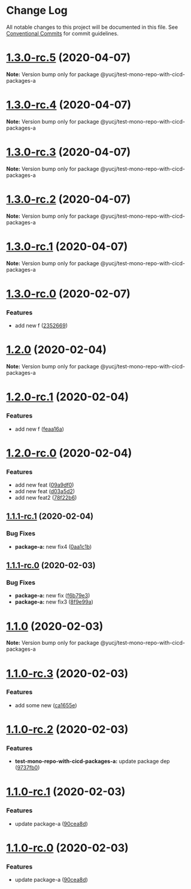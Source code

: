 # Change Log

All notable changes to this project will be documented in this file.
See [Conventional Commits](https://conventionalcommits.org) for commit guidelines.

# [1.3.0-rc.5](https://github.com/YuCJ/test-mono-repo-with-cicd/compare/@yucj/test-mono-repo-with-cicd-packages-a@1.3.0-rc.4...@yucj/test-mono-repo-with-cicd-packages-a@1.3.0-rc.5) (2020-04-07)

**Note:** Version bump only for package @yucj/test-mono-repo-with-cicd-packages-a





# [1.3.0-rc.4](https://github.com/YuCJ/test-mono-repo-with-cicd/compare/@yucj/test-mono-repo-with-cicd-packages-a@1.3.0-rc.3...@yucj/test-mono-repo-with-cicd-packages-a@1.3.0-rc.4) (2020-04-07)

**Note:** Version bump only for package @yucj/test-mono-repo-with-cicd-packages-a





# [1.3.0-rc.3](https://github.com/YuCJ/test-mono-repo-with-cicd/compare/@yucj/test-mono-repo-with-cicd-packages-a@1.3.0-rc.2...@yucj/test-mono-repo-with-cicd-packages-a@1.3.0-rc.3) (2020-04-07)

**Note:** Version bump only for package @yucj/test-mono-repo-with-cicd-packages-a





# [1.3.0-rc.2](https://github.com/YuCJ/test-mono-repo-with-cicd/compare/@yucj/test-mono-repo-with-cicd-packages-a@1.3.0-rc.1...@yucj/test-mono-repo-with-cicd-packages-a@1.3.0-rc.2) (2020-04-07)

**Note:** Version bump only for package @yucj/test-mono-repo-with-cicd-packages-a





# [1.3.0-rc.1](https://github.com/YuCJ/test-mono-repo-with-cicd/compare/@yucj/test-mono-repo-with-cicd-packages-a@1.3.0-rc.0...@yucj/test-mono-repo-with-cicd-packages-a@1.3.0-rc.1) (2020-04-07)

**Note:** Version bump only for package @yucj/test-mono-repo-with-cicd-packages-a





# [1.3.0-rc.0](https://github.com/YuCJ/test-mono-repo-with-cicd/compare/@yucj/test-mono-repo-with-cicd-packages-a@1.2.0...@yucj/test-mono-repo-with-cicd-packages-a@1.3.0-rc.0) (2020-02-07)


### Features

* add new f ([2352669](https://github.com/YuCJ/test-mono-repo-with-cicd/commit/2352669df7207d7c73bcb06b6c8066fbe7898bde))





# [1.2.0](https://github.com/YuCJ/test-mono-repo-with-cicd/compare/@yucj/test-mono-repo-with-cicd-packages-a@1.2.0-rc.1...@yucj/test-mono-repo-with-cicd-packages-a@1.2.0) (2020-02-04)

**Note:** Version bump only for package @yucj/test-mono-repo-with-cicd-packages-a





# [1.2.0-rc.1](https://github.com/YuCJ/test-mono-repo-with-cicd/compare/@yucj/test-mono-repo-with-cicd-packages-a@1.2.0-rc.0...@yucj/test-mono-repo-with-cicd-packages-a@1.2.0-rc.1) (2020-02-04)


### Features

* add new f ([feaa16a](https://github.com/YuCJ/test-mono-repo-with-cicd/commit/feaa16a017e68547c7dfe63dea5cda24781e3219))





# [1.2.0-rc.0](https://github.com/YuCJ/test-mono-repo-with-cicd/compare/@yucj/test-mono-repo-with-cicd-packages-a@1.1.1-rc.1...@yucj/test-mono-repo-with-cicd-packages-a@1.2.0-rc.0) (2020-02-04)


### Features

* add new feat ([09a9df0](https://github.com/YuCJ/test-mono-repo-with-cicd/commit/09a9df072eb6e05364dcaecab45885fe7629d5ae))
* add new feat ([d03a5d2](https://github.com/YuCJ/test-mono-repo-with-cicd/commit/d03a5d21650b8146a33a8dfe5d949cbe644535fc))
* add new feat2 ([78f22b6](https://github.com/YuCJ/test-mono-repo-with-cicd/commit/78f22b6644bed415890dcd2b6f04f61965f4ddef))





## [1.1.1-rc.1](https://github.com/YuCJ/test-mono-repo-with-cicd/compare/@yucj/test-mono-repo-with-cicd-packages-a@1.1.1-rc.0...@yucj/test-mono-repo-with-cicd-packages-a@1.1.1-rc.1) (2020-02-04)


### Bug Fixes

* **package-a:** new fix4 ([0aa1c1b](https://github.com/YuCJ/test-mono-repo-with-cicd/commit/0aa1c1bdb917b5aa96ba8ee243586e28dd8a2261))





## [1.1.1-rc.0](https://github.com/YuCJ/test-mono-repo-with-cicd/compare/@yucj/test-mono-repo-with-cicd-packages-a@1.1.0...@yucj/test-mono-repo-with-cicd-packages-a@1.1.1-rc.0) (2020-02-03)


### Bug Fixes

* **package-a:** new fix ([f6b79e3](https://github.com/YuCJ/test-mono-repo-with-cicd/commit/f6b79e3cf6c554b16c66c53a6d918e5811c88bb1))
* **package-a:** new fix3 ([8f9e99a](https://github.com/YuCJ/test-mono-repo-with-cicd/commit/8f9e99a5016c4df1620c09c7513ee8a6c16c6400))





# [1.1.0](https://github.com/YuCJ/test-mono-repo-with-cicd/compare/@yucj/test-mono-repo-with-cicd-packages-a@1.1.0-rc.3...@yucj/test-mono-repo-with-cicd-packages-a@1.1.0) (2020-02-03)

**Note:** Version bump only for package @yucj/test-mono-repo-with-cicd-packages-a





# [1.1.0-rc.3](https://github.com/YuCJ/test-mono-repo-with-cicd/compare/@yucj/test-mono-repo-with-cicd-packages-a@1.1.0-rc.2...@yucj/test-mono-repo-with-cicd-packages-a@1.1.0-rc.3) (2020-02-03)


### Features

* add some new ([ca1655e](https://github.com/YuCJ/test-mono-repo-with-cicd/commit/ca1655e266fa0b7bff3698964732ba5a03f2055d))





# [1.1.0-rc.2](https://github.com/YuCJ/test-mono-repo-with-cicd/compare/@yucj/test-mono-repo-with-cicd-packages-a@1.1.0-rc.1...@yucj/test-mono-repo-with-cicd-packages-a@1.1.0-rc.2) (2020-02-03)


### Features

* **test-mono-repo-with-cicd-packages-a:** update package dep ([9737fb0](https://github.com/YuCJ/test-mono-repo-with-cicd/commit/9737fb0b4d226ce8ca633091970277f38de669c6))





# [1.1.0-rc.1](https://github.com/YuCJ/test-mono-repo-with-cicd/compare/@yucj/test-mono-repo-with-cicd-packages-a@1.0.0...@yucj/test-mono-repo-with-cicd-packages-a@1.1.0-rc.1) (2020-02-03)


### Features

* update package-a ([90cea8d](https://github.com/YuCJ/test-mono-repo-with-cicd/commit/90cea8db21b287b406350310611bec0e934237ae))





# [1.1.0-rc.0](https://github.com/YuCJ/test-mono-repo-with-cicd/compare/@yucj/test-mono-repo-with-cicd-packages-a@1.0.0...@yucj/test-mono-repo-with-cicd-packages-a@1.1.0-rc.0) (2020-02-03)


### Features

* update package-a ([90cea8d](https://github.com/YuCJ/test-mono-repo-with-cicd/commit/90cea8db21b287b406350310611bec0e934237ae))
